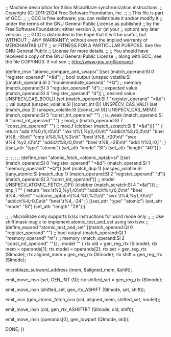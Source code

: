 ;; Machine description for Xilinx MicroBlaze synchronization instructions.
;; Copyright (C) 2011-2024 Free Software Foundation, Inc.
;;
;; This file is part of GCC.
;;
;; GCC is free software; you can redistribute it and/or modify it
;; under the terms of the GNU General Public License as published
;; by the Free Software Foundation; either version 3, or (at your
;; option) any later version.
;;
;; GCC is distributed in the hope that it will be useful, but WITHOUT
;; ANY WARRANTY; without even the implied warranty of MERCHANTABILITY
;; or FITNESS FOR A PARTICULAR PURPOSE.  See the GNU General Public
;; License for more details.
;;
;; You should have received a copy of the GNU General Public License
;; along with GCC; see the file COPYING3.  If not see
;; <http://www.gnu.org/licenses/>.

(define_insn "atomic_compare_and_swapsi"
  [(set (match_operand:SI 0 "register_operand" "=&d")		;; bool output
        (unspec_volatile:SI
          [(match_operand:SI 2 "nonimmediate_operand" "+Q")	;; memory
           (match_operand:SI 3 "register_operand" "d")		;; expected value
           (match_operand:SI 4 "register_operand" "d")]		;; desired value
          UNSPECV_CAS_BOOL))
   (set (match_operand:SI 1 "register_operand" "=&d")		;; val output
        (unspec_volatile:SI [(const_int 0)] UNSPECV_CAS_VAL))
   (set (match_dup 2)
        (unspec_volatile:SI [(const_int 0)] UNSPECV_CAS_MEM))
   (match_operand:SI 5 "const_int_operand" "")			;; is_weak
   (match_operand:SI 6 "const_int_operand" "")			;; mod_s
   (match_operand:SI 7 "const_int_operand" "")			;; mod_f
   (clobber (match_scratch:SI 8 "=&d"))]
  ""
  {
    return "add  \t%0,r0,r0\n\t"
      "lwx  \t%1,%y2,r0\n\t"
      "addic\t%8,r0,0\n\t"
      "bnei \t%8,.-8\n\t"
      "cmp  \t%8,%1,%3\n\t"
      "bnei \t%8,.+20\n\t"
      "swx  \t%4,%y2,r0\n\t"
      "addic\t%8,r0,0\n\t"
      "bnei \t%8,.-28\n\t"
      "addi \t%0,r0,1";
  }
  [(set_attr "type"	"atomic")
  (set_attr "mode"	"SI")
  (set_attr "length"	"40")]
)

;;
;;
;;
;;
(define_insn "atomic_fetch_<atomic_optab>si"
  [(set (match_operand:SI 0 "register_operand" "=&d")
	(match_operand:SI 1 "memory_operand" "+Q"))
   (set (match_dup 1)
	(unspec_volatile:SI
	  [(any_atomic:SI (match_dup 1)
		   (match_operand:SI 2 "register_operand" "d"))
	   (match_operand:SI 3 "const_int_operand")] ;; model
	 UNSPECV_ATOMIC_FETCH_OP))
   (clobber (match_scratch:SI 4 "=&d"))]	  ;; tmp_1
  ""
  {
    return
      "lwx  \t%0,%y1,r0\n\t"
      "addic\t%4,r0,0\n\t"
      "bnei \t%4,.-8\n\t"
      "<atomic_optab>\t%4,%0,%2\n\t"
      "swx  \t%4,%y1,r0\n\t"
      "addic\t%4,r0,0\n\t"
      "bnei \t%4,.-24";
  }
  [(set_attr "type"	"atomic")
  (set_attr "mode"	"SI")
  (set_attr "length"	"28")])

;;
;; MicroBlaze only supports lx/sx instructions for word mode only
;;
;; Use shift|mask magic to implement atomic_test_and_set using lwx/swx
;;
(define_expand "atomic_test_and_set"
  [(match_operand:QI 0 "register_operand" "")    ;; bool output
   (match_operand:QI 1 "memory_operand" "m")    ;; memory
   (match_operand:SI 2 "const_int_operand" "")]  ;; model
  ""
{
  rtx old = gen_reg_rtx (SImode);
  rtx mem = operands[1];
  rtx model = operands[2];
  rtx set = gen_reg_rtx (SImode);
  rtx aligned_mem = gen_reg_rtx (SImode);
  rtx shift = gen_reg_rtx (SImode);

  microblaze_subword_address (mem, &aligned_mem, &shift);

  emit_move_insn (set, GEN_INT (1));
  rtx shifted_set = gen_reg_rtx (SImode);

  emit_move_insn (shifted_set, gen_rtx_ASHIFT (SImode, set, shift));

  emit_insn (gen_atomic_fetch_orsi (old, aligned_mem, shifted_set, model));

  emit_move_insn (old, gen_rtx_ASHIFTRT (SImode, old, shift));

  emit_move_insn (operands[0], gen_lowpart (QImode, old));

  DONE;
})
